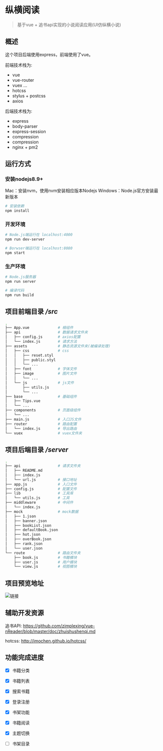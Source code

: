 # 纵横阅读

> 基于vue + 追书api实现的小说阅读应用(UI仿纵横小说)


## 概述

这个项目后端使用express，前端使用了vue。

前端技术栈为:
- vue
- vue-router
- vuex ...
- hotcss
- stylus + postcss
- axios

后端技术栈为:
- express
- body-parser
- express-session
- compression
- compression
- nginx + pm2

## 运行方式
### 安装nodejs8.9+
Mac：安装nvm，使用nvm安装相应版本Nodejs Windows：Node.js官方安装最新版本

``` bash
# 安装依赖
npm install
```

### 开发环境
``` bash
# Node.js端运行在 localhost:4000
npm run dev-server

# Borwser端运行在 localhost:8080
npm start
```


### 生产环境
``` bash
# Node.js服务器
npm run server

# 编译代码
npm run build
```

## 项目前端目录 */src*
``` bash
.
├── App.vue             # 根组件
├── api                 # 数据请求文件夹
│   ├── config.js       # axios配置
│   └── index.js        # 请求方法
├── assets              # 静态资源文件夹(被编译处理)
│   ├── css             # css
│   │   ├── reset.styl
│   │   ├── public.styl
│   │   └── ...
│   ├── font            # 字体文件
│   ├── image           # 图片文件
│   │   └── ...
│   └── js              # js文件
│       ├── utils.js
│       └── ...
├── base                # 基础组件
│   ├── Tips.vue
│   └── ...
├── components          # 页面级组件
│   └── ...
├── main.js             # 入口JS文件
├── router              # 路由配置
│   └── index.js        # 导出路由
└── vuex                # vuex文件夹
```

## 项目后端目录 */server*
``` bash
.
├── api                 # 请求文件夹
│   ├── README.md
│   ├── index.js
│   └── url.js          # 接口地址
├── app.js              # 入口文件
├── config.js           # 配置文件
├── lib                 # 工具库
│   └── utils.js        # 工具
├── middleware          # 中间件
│   └── index.js
├── mock                # mock数据
│   ├── 1.json
│   ├── banner.json
│   ├── bookList.json
│   ├── defaultBook.json
│   ├── hot.json
│   ├── overBook.json
│   ├── rank.json
│   └── user.json
└── route               # 路由文件夹
    ├── book.js         # 书籍模块
    ├── user.js         # 用户模块
    └── view.js         # 视图模块

```

## 项目预览地址

![链接](http://note.zeebin.top/public/img/qr_code.png)

## 辅助开发资源

追书API:
https://github.com/zimplexing/vue-nReader/blob/master/doc/zhuishushenqi.md

hotcss:
http://imochen.github.io/hotcss/

## 功能完成进度

- [x] 书籍分类
- [x] 书籍列表
- [x] 搜索书籍
- [x] 登录注册
- [x] 书架功能
- [x] 书籍阅读
- [x] 主题切换
- [ ] 书架目录


